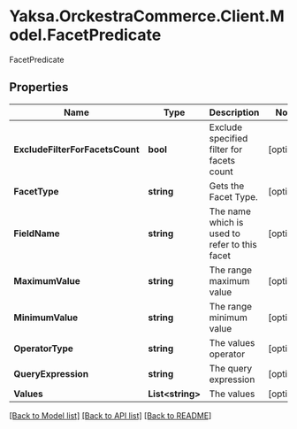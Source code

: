 # Yaksa.OrckestraCommerce.Client.Model.FacetPredicate
FacetPredicate

## Properties

Name | Type | Description | Notes
------------ | ------------- | ------------- | -------------
**ExcludeFilterForFacetsCount** | **bool** | Exclude specified filter for facets count | [optional] 
**FacetType** | **string** | Gets the Facet Type. | [optional] 
**FieldName** | **string** | The name which is used to refer to this facet | [optional] 
**MaximumValue** | **string** | The range maximum value | [optional] 
**MinimumValue** | **string** | The range minimum value | [optional] 
**OperatorType** | **string** | The values operator | [optional] 
**QueryExpression** | **string** | The query expression | [optional] 
**Values** | **List&lt;string&gt;** | The values | [optional] 

[[Back to Model list]](../README.md#documentation-for-models) [[Back to API list]](../README.md#documentation-for-api-endpoints) [[Back to README]](../README.md)

